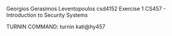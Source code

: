 Georgios Gerasimos Leventopoulos csd4152
Exercise 1 CS457 - Introduction to Security Systems


TURNIN COMMAND:         turnin kati@hy457 <dir> 